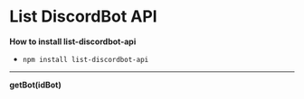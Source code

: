 # List DiscordBot API

**How to install list-discordbot-api**
+ ```npm install list-discordbot-api```

---

**getBot(idBot)**
